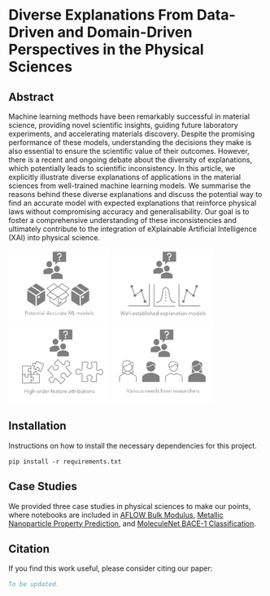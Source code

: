 # Diverse Explanations From Data-Driven and Domain-Driven Perspectives in the Physical Sciences
## Abstract

Machine learning methods have been remarkably successful in material science, providing novel scientific insights, guiding future laboratory experiments, and accelerating materials discovery. Despite the promising performance of these models, understanding the decisions they make is also essential to ensure the scientific value of their outcomes. However, there is a recent and ongoing debate about the diversity of explanations, which potentially leads to scientific inconsistency.
In this article, we explicitly illustrate diverse explanations of applications in the material sciences from well-trained machine learning models. We summarise the reasons behind these diverse explanations and discuss the potential way to find an accurate model with expected explanations that reinforce physical laws without compromising accuracy and generalisability. Our goal is to foster a comprehensive understanding of these inconsistencies and ultimately contribute to the integration of eXplainable Artificial Intelligence (XAI) into physical science.

<img src="FIGS/c1.png" width="200" height="150"> <img src="FIGS/c2.png" width="200" height="150"> <img src="FIGS/c3.png" width="200" height="150"> <img src="FIGS/c4.png" width="200" height="150">

## Installation

Instructions on how to install the necessary dependencies for this project.

```plaintext
pip install -r requirements.txt
```

## Case Studies

We provided three case studies in physical sciences to make our points, where notebooks are included in [AFLOW Bulk Modulus](case-1-aflow-bulk), 
[Metallic Nanoparticle Property Prediction](case-2-nanoparticle), and [MoleculeNet BACE-1 Classification](case-3-bace).

## Citation

If you find this work useful, please consider citing our paper:

```bibtex
To be updated.
```

